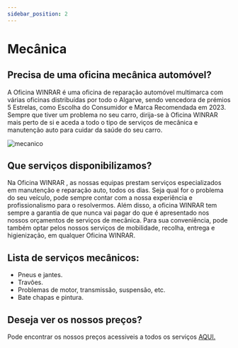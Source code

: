 ```yaml
---
sidebar_position: 2
---
```

# Mecânica

## Precisa de uma oficina mecânica automóvel?
A Oficina WINRAR é uma oficina de reparação automóvel multimarca com várias oficinas distribuídas por todo o Algarve, sendo vencedora de prémios 5 Estrelas, como Escolha do Consumidor e Marca Recomendada em 2023.
Sempre que tiver um problema no seu carro, dirija-se à Oficina WINRAR mais perto de si e aceda a todo o tipo de serviços de mecânica e manutenção auto para cuidar da saúde do seu carro. 

![mecanico](https://cdn.discordapp.com/attachments/1049372613945851975/1189602930203041952/mecanico.png?ex=659ec310&is=658c4e10&hm=a60dd1a4fcfee8e985c147bd66a850d4f4447fe05a8a65f3762048c782df6645&)

## Que serviços disponibilizamos?
Na Oficina WINRAR , as nossas equipas prestam serviços especializados em manutenção e reparação auto, todos os dias.
Seja qual for o problema do seu veículo, pode sempre contar com a nossa experiência e profissionalismo para o resolvermos.
Além disso, a oficina WINRAR tem sempre a garantia de que nunca vai pagar do  que é apresentado nos nossos orçamentos de serviços de mecânica. Para sua conveniência, pode também optar pelos nossos serviços de mobilidade, recolha, entrega e higienização, em qualquer Oficina WINRAR.



## Lista de serviços mecânicos:

+ Pneus e jantes.
+ Travôes.
+ Problemas de motor, transmissão, suspensão, etc.
+ Bate chapas e pintura.

## Deseja ver os nossos preços?
Pode encontrar os nossos preços acessiveis a todos os serviços [AQUI.](https://a70563.github.io/TP3/docs/Pre%C3%A7%C3%A1rio/Repara%C3%A7%C3%A3o)


